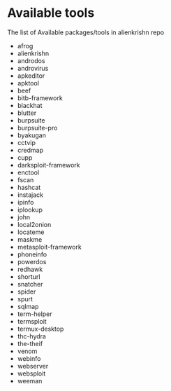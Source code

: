 # Available tools


The list of Available packages/tools in alienkrishn repo

* afrog
* alienkrishn
* androdos
* androvirus
* apkeditor
* apktool
* beef
* bitb-framework
* blackhat
* blutter
* burpsuite
* burpsuite-pro
* byakugan
* cctvip
* credmap
* cupp
* darksploit-framework
* enctool
* fscan
* hashcat
* instajack
* ipinfo
* iplookup
* john
* local2onion
* locateme
* maskme
* metasploit-framework
* phoneinfo
* powerdos
* redhawk
* shorturl
* snatcher
* spider
* spurt
* sqlmap
* term-helper
* termsploit
* termux-desktop
* thc-hydra
* the-theif
* venom
* webinfo
* webserver
* websploit
* weeman


